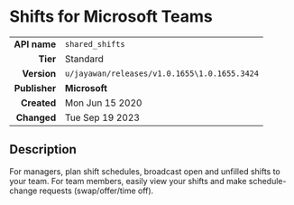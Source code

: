 # Shifts for Microsoft Teams
| | |
|-:|-|
|**API name**|`shared_shifts`|
|**Tier**|Standard|
|**Version**|`u/jayawan/releases/v1.0.1655\1.0.1655.3424`|
|**Publisher**|**Microsoft**|
|**Created**|Mon Jun 15 2020|
|**Changed**|Tue Sep 19 2023|

## Description
For managers, plan shift schedules, broadcast open and unfilled shifts to your team. For team members, easily view your shifts and make schedule-change requests (swap/offer/time off).
